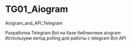 # TG01_Aiogram
 Aiogram_and_API_Telegram


Разработка Telegram Bot на базе библиотеки aiogram<br>
Используем иетод polling для работы с telegram Bot API